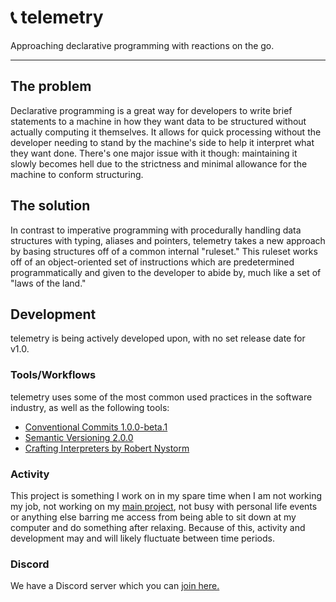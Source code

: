 # 📞 telemetry
Approaching declarative programming with reactions on the go.

----

## The problem

Declarative programming is a great way for developers to write brief statements to a machine in how they want
data to be structured without actually computing it themselves. It allows for quick processing without the developer
needing to stand by the machine's side to help it interpret what they want done. There's one major issue with it
though: maintaining it slowly becomes hell due to the strictness and minimal allowance for the machine to conform
structuring.

## The solution

In contrast to imperative programming with procedurally handling data structures with typing, aliases and pointers,
telemetry takes a new approach by basing structures off of a common internal "ruleset." This ruleset works off of
an object-oriented set of instructions which are predetermined programmatically and given to the developer to abide by,
much like a set of "laws of the land."

## Development

telemetry is being actively developed upon, with no set release date for v1.0.

### Tools/Workflows

telemetry uses some of the most common used practices in the software industry, as well as the following tools:

- [Conventional Commits 1.0.0-beta.1](https://www.conventionalcommits.org/en/v1.0.0-beta.1/#specification)
- [Semantic Versioning 2.0.0](https://semver.org/spec/v2.0.0.html)
- [Crafting Interpreters by Robert Nystorm](https://craftinginterpreters.com/)

### Activity

This project is something I work on in my spare time when I am not working my job, not working on my
[main project](https://github.com/interactions-py/library), not busy with personal life events or anything
else barring me access from being able to sit down at my computer and do something after relaxing. Because of this,
activity and development may and will likely fluctuate between time periods.

### Discord

We have a Discord server which you can [join here.](https://discord.gg/cdmfWbajGb)